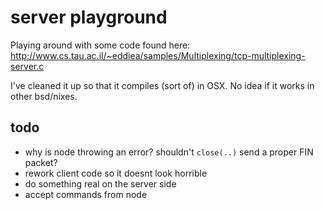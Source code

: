 # server playground

Playing around with some code found here: http://www.cs.tau.ac.il/~eddiea/samples/Multiplexing/tcp-multiplexing-server.c

I've cleaned it up so that it compiles (sort of) in OSX. No idea if it works in other bsd/nixes.

## todo

- why is node throwing an error? shouldn't `close(..)` send a proper FIN packet?
- rework client code so it doesnt look horrible
- do something real on the server side
- accept commands from node